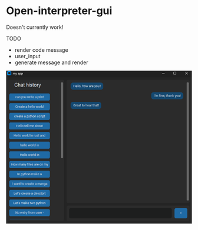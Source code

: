 # Open-interpreter-gui

Doesn't currently work!

TODO
- render code message
- user_input
- generate message and render

![Alt text](image.png)
